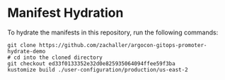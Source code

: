# Manifest Hydration

To hydrate the manifests in this repository, run the following commands:

```shell
git clone https://github.com/zachaller/argocon-gitops-promoter-hydrate-demo
# cd into the cloned directory
git checkout ed33f0133352e32d0e825935064094ffee59f3ba
kustomize build ./user-configuration/production/us-east-2
```
